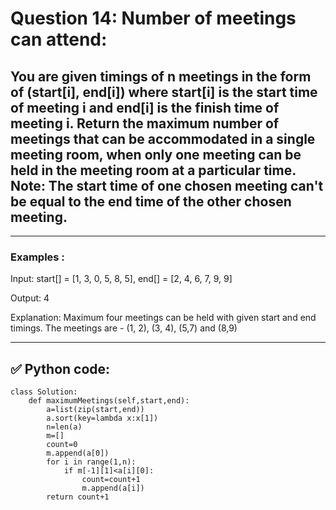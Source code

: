# Question 14: Number of meetings can attend:

## You are given timings of n meetings in the form of (start[i], end[i]) where start[i] is the start time of meeting i and end[i] is the finish time of meeting i. Return the maximum number of meetings that can be accommodated in a single meeting room, when only one meeting can be held in the meeting room at a particular time. Note: The start time of one chosen meeting can't be equal to the end time of the other chosen meeting.

---

### Examples :

Input: start[] = [1, 3, 0, 5, 8, 5], end[] =  [2, 4, 6, 7, 9, 9]

Output: 4

Explanation: Maximum four meetings can be held with given start and end timings. The meetings are - (1, 2), (3, 4), (5,7) and (8,9)

---

## ✅ Python code:

```
class Solution:
    def maximumMeetings(self,start,end):
        a=list(zip(start,end))
        a.sort(key=lambda x:x[1])
        n=len(a)
        m=[]
        count=0
        m.append(a[0])
        for i in range(1,n):
            if m[-1][1]<a[i][0]:
                count=count+1
                m.append(a[i])
        return count+1
```

